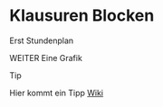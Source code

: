 # Klausuren Blocken
Erst Stundenplan

WEITER
Eine Grafik


> [!TIP] 
> Hier kommt ein Tipp
> [Wiki](https://schulverwaltungsinfos.nrw.de/svws/wiki/index.php?title=Installation_SVWS-Server_und_SchILD-NRW_3#Installation_des_SVWS-Servers)






